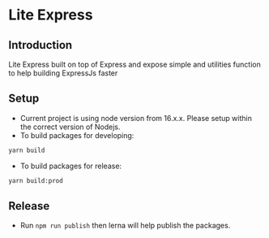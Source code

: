 # Lite Express

## Introduction
Lite Express built on top of Express and expose simple and utilities function to help building ExpressJs faster

## Setup
- Current project is using node version from 16.x.x. Please setup within the correct version of Nodejs.
- To build packages for developing:
```bash
yarn build
```
- To build packages for release:
```bash
yarn build:prod
```

## Release
- Run `npm run publish` then lerna will help publish the packages.
